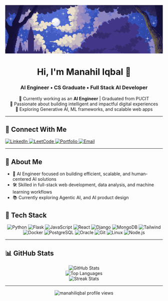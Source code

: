 
<img src="https://github.com/manahiliqbal/manahiliqbal/blob/main/calm-night.gif" width="100%" height="30%" />

<h1 align="center">Hi, I'm Manahil Iqbal 🌻</h1>
<h3 align="center">AI Engineer • CS Graduate • Full Stack AI Developer</h3>

<p align="center">
🔭 Currently working as an <strong>AI Engineer</strong> | Graduated from PUCIT <br>
🧠 Passionate about building intelligent and impactful digital experiences <br>
🌱 Exploring Generative AI, ML frameworks, and scalable web apps
</p>

---

## 🔗 Connect With Me

<p align="left">
  <a href="https://linkedin.com/in/manahil-iqbal">
    <img src="https://img.shields.io/badge/LinkedIn-blue?style=for-the-badge&logo=linkedin" alt="LinkedIn">
  </a>
  <a href="https://leetcode.com/manahiliqbal">
    <img src="https://img.shields.io/badge/LeetCode-orange?style=for-the-badge" alt="LeetCode">
  </a>
  <a href="https://manahiliqbal.my.canva.site/portfolio">
    <img src="https://img.shields.io/badge/Portfolio-yellow?style=for-the-badge" alt="Portfolio">
  </a>
  <a href="mailto:manahiliqbal0511@gmail.com">
    <img src="https://img.shields.io/badge/Email-red?style=for-the-badge&logo=gmail&logoColor=white" alt="Email">
  </a>
</p>

---

## 💼 About Me

- 🧠 AI Engineer focused on building efficient, scalable, and human-centered AI solutions
- 🛠️ Skilled in full-stack web development, data analysis, and machine learning workflows
- 📚 Currently exploring Agentic AI, and AI product design

<!--

## 🚀 Featured Projects

| Project | Description | Tech Stack |
|--------|-------------|------------|
| [**Eunoia**](https://github.com/manahiliqbal/Eunoia) | Mental health support platform with journaling, chatbot & more | React JS, Gemini API, Chroma DB |
| [**Sentilect**](https://github.com/manahiliqbal/Sentilect) | AI tool for sentiment analysis of product reviews | Next.js, HuggingFace, MongoDB |
| [**Flashcard SaaS**](https://github.com/manahiliqbal/Cardify) | Personalized flashcard generator with export & auth | React, Node, MongoDB |

-->

## 🧰 Tech Stack

<div align="center">

![Python](https://img.shields.io/badge/Python-3776AB?style=for-the-badge&logo=python&logoColor=white)
![Flask](https://img.shields.io/badge/Flask-000000?style=for-the-badge&logo=flask&logoColor=white)
![JavaScript](https://img.shields.io/badge/JavaScript-F7DF1E?style=for-the-badge&logo=javascript&logoColor=black)
![React](https://img.shields.io/badge/React-61DAFB?style=for-the-badge&logo=react&logoColor=black)
![Django](https://img.shields.io/badge/Django-092E20?style=for-the-badge&logo=django&logoColor=white)
![MongoDB](https://img.shields.io/badge/MongoDB-4EA94B?style=for-the-badge&logo=mongodb&logoColor=white)
![Tailwind](https://img.shields.io/badge/Tailwind_CSS-38B2AC?style=for-the-badge&logo=tailwind-css&logoColor=white)
![Docker](https://img.shields.io/badge/Docker-2496ED?style=for-the-badge&logo=docker&logoColor=white)
![PostgreSQL](https://img.shields.io/badge/PostgreSQL-4169E1?style=for-the-badge&logo=postgresql&logoColor=white)
![Oracle](https://img.shields.io/badge/Oracle-F80000?style=for-the-badge&logo=oracle&logoColor=white)
![Git](https://img.shields.io/badge/Git-F05032?style=for-the-badge&logo=git&logoColor=white)
![Linux](https://img.shields.io/badge/Linux-FCC624?style=for-the-badge&logo=linux&logoColor=black)
![Node.js](https://img.shields.io/badge/Node.js-339933?style=for-the-badge&logo=nodedotjs&logoColor=white)

</div>

---

## 📊 GitHub Stats

<div align="center">

![GitHub Stats](https://github-readme-stats.vercel.app/api?username=manahiliqbal&show_icons=true&theme=transparent&count_private=true)
<br>
![Top Languages](https://github-readme-stats.vercel.app/api/top-langs/?username=manahiliqbal&layout=compact&theme=transparent)
<br>
![Streak Stats](https://github-readme-streak-stats.herokuapp.com/?user=manahiliqbal&theme=transparent)

</div>

---

<p align="center">
<img src="https://komarev.com/ghpvc/?username=manahiliqbal&label=Profile%20views&color=0e75b6&style=flat" alt="manahiliqbal profile views"/>
</p>

